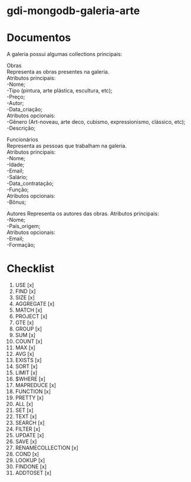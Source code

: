 # gdi-mongodb-galeria-arte

# Documentos

A galeria possui algumas collections principais:  
  
Obras  
Representa as obras presentes na galeria.  
Atributos principais:  
    -Nome;  
    -Tipo (pintura, arte plástica, escultura, etc);  
    -Preço;  
    -Autor;  
    -Data_criação;   
Atributos opcionais:  
    -Gênero (Art-noveau, arte deco, cubismo, expressionismo, clássico, etc);  
    -Descrição;  

  
  
Funcionários  
Representa as pessoas que trabalham na galeria.  
Atributos principais:  
    -Nome;  
    -Idade;  
    -Email;  
    -Salário;  
    -Data_contratação;  
    -Função;  
Atributos opcionais:  
    -Bônus;  
  
  
Autores
Representa os autores das obras.
Atributos principais:  
    -Nome;  
    -País_origem;  
Atributos opcionais:  
    -Email;  
    -Formação;  


# Checklist

1. USE  [x]
2. FIND  [x]
3. SIZE  [x]
4. AGGREGATE  [x]
5. MATCH  [x]
6. PROJECT  [x]
7. GTE  [x]
8. GROUP  [x]
9. SUM  [x]
10. COUNT  [x]
11. MAX  [x]
12. AVG  [x]
13. EXISTS  [x]
14. SORT  [x]
15. LIMIT  [x]
16. $WHERE  [x]
17. MAPREDUCE  [x]
18. FUNCTION  [x]
19. PRETTY  [x]
20. ALL  [x]
21. SET  [x]
22. TEXT  [x]
23. SEARCH  [x]
24. FILTER  [x]
25. UPDATE  [x]
26. SAVE  [x]
27. RENAMECOLLECTION   [x]
28. COND  [x]
29. LOOKUP  [x]
30. FINDONE  [x]
31. ADDTOSET  [x]

